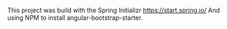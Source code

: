 This project was build with the Spring Initializr https://start.spring.io/
And using NPM to install angular-bootstrap-starter.